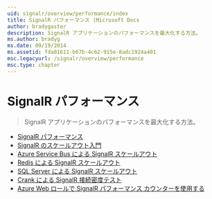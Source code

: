 ```yaml
---
uid: signalr/overview/performance/index
title: SignalR パフォーマンス |Microsoft Docs
author: bradygaster
description: SignalR アプリケーションのパフォーマンスを最大化する方法。
ms.author: bradyg
ms.date: 09/19/2014
ms.assetid: fda81611-b67b-4c62-915e-8adc1924a401
msc.legacyurl: /signalr/overview/performance
msc.type: chapter
---
```

<a name="signalr-performance"></a>SignalR パフォーマンス
====================
> SignalR アプリケーションのパフォーマンスを最大化する方法。


- [SignalR パフォーマンス](signalr-performance.md)
- [SignalR のスケールアウト入門](scaleout-in-signalr.md)
- [Azure Service Bus による SignalR スケールアウト](scaleout-with-windows-azure-service-bus.md)
- [Redis による SignalR スケールアウト](scaleout-with-redis.md)
- [SQL Server による SignalR スケールアウト](scaleout-with-sql-server.md)
- [Crank による SignalR 接続密度テスト](signalr-connection-density-testing-with-crank.md)
- [Azure Web ロールで SignalR パフォーマンス カウンターを使用する](using-signalr-performance-counters-in-an-azure-web-role.md)
